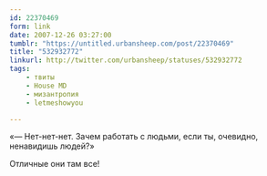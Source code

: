 ```yaml
---
id: 22370469
form: link
date: 2007-12-26 03:27:00
tumblr: "https://untitled.urbansheep.com/post/22370469"
title: "532932772"
linkurl: http://twitter.com/urbansheep/statuses/532932772
tags:
    - твиты
    - House MD
    - мизантропия
    - letmeshowyou

---
```

<p>«— Нет-нет-нет. Зачем работать с людьми, если ты, очевидно, ненавидишь людей?»</p>
<p>Отличные они там все!</p>
